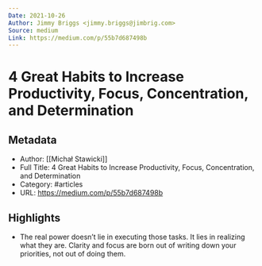 ```yaml
---
Date: 2021-10-26
Author: Jimmy Briggs <jimmy.briggs@jimbrig.com>
Source: medium
Link: https://medium.com/p/55b7d687498b
---
```

# 4 Great Habits to Increase Productivity, Focus, Concentration, and Determination

## Metadata
- Author: [[Michał Stawicki]]
- Full Title: 4 Great Habits to Increase Productivity, Focus, Concentration, and Determination
- Category: #articles
- URL: https://medium.com/p/55b7d687498b

## Highlights
- The real power doesn’t lie in executing those tasks. It lies in realizing what they are. Clarity and focus are born out of writing down your priorities, not out of doing them.
